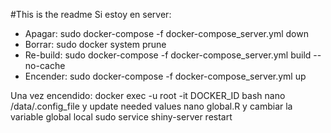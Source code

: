 #This is the readme
Si estoy en server:
- Apagar: sudo docker-compose -f docker-compose_server.yml down
- Borrar: sudo docker system prune
- Re-build: sudo docker-compose -f docker-compose_server.yml build --no-cache
- Encender: sudo docker-compose -f docker-compose_server.yml up


Una vez encendido:
docker exec -u root -it DOCKER_ID bash
nano /data/.config_file y update needed values
nano global.R y cambiar la variable global local
sudo service shiny-server restart



